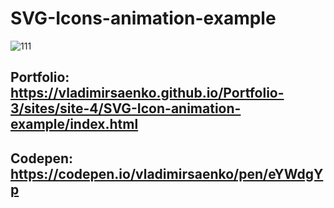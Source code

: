 # SVG-Icons-animation-example

![111](https://user-images.githubusercontent.com/56477695/115123699-e63c8900-9fc6-11eb-9abe-810d5db40a2e.png)

## Portfolio: https://vladimirsaenko.github.io/Portfolio-3/sites/site-4/SVG-Icon-animation-example/index.html

## Codepen: https://codepen.io/vladimirsaenko/pen/eYWdgYp
